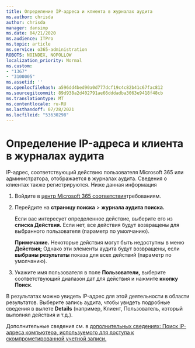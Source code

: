 ```yaml
---
title: Определение IP-адреса и клиента в журналах аудита
ms.author: chrisda
author: chrisda
manager: dansimp
ms.date: 04/21/2020
ms.audience: ITPro
ms.topic: article
ms.service: o365-administration
ROBOTS: NOINDEX, NOFOLLOW
localization_priority: Normal
ms.custom:
- "1367"
- "3100005"
ms.assetid: ''
ms.openlocfilehash: a596dd4bed90a0d777dcf19c4c82b41c67fac812
ms.sourcegitcommit: 89d938a2d402791ae66dddadba3063e9418f48cb
ms.translationtype: MT
ms.contentlocale: ru-RU
ms.lasthandoff: 07/28/2021
ms.locfileid: "53630298"
---
```

# <a name="identify-ip-address-and-client-in-audit-logs"></a>Определение IP-адреса и клиента в журналах аудита

IP-адрес, соответствующий действию пользователя Microsoft 365 или администратора, отображается в журналах аудита. Сведения о клиентах также регистрируются. Ниже данная информация

1. Войдите в [центр Microsoft 365 соответствия](https://protection.office.com/)требованиям.

2. Перейдите на **страницу поиска**  >  **журнала аудита поиска.**

   Если вас интересует определенное действие, выберите его из **списка Действия.** Если нет, все действия будут возвращены для выбранного пользователя (параметр по умолчанию).

   **Примечание.** Некоторые действия могут быть недоступны в меню **Действия;** Однако эти элементы аудита будут возвращены, если **выбраны результаты** показа для всех действий (параметр по умолчанию).

3. Укажите имя пользователя в поле **Пользователи,** выберите соответствующий диапазон дат для действия и нажмите **кнопку Поиск**.

В результатах можно увидеть IP-адрес для этой деятельности в области результатов. Выберите запись аудита, чтобы увидеть подробные сведения в вылете **Details** (например, Клиент, Пользователь, который выполнял действия и т.д.).

Дополнительные сведения см. в [дополнительных сведениях: Поиск IP-адреса компьютера, используемого для доступа к скомпрометированной учетной записи.](/microsoft-365/compliance/auditing-troubleshooting-scenarios#find-the-ip-address-of-the-computer-used-to-access-a-compromised-account)

